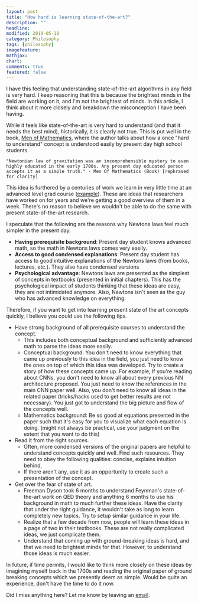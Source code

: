 ```yaml
---
layout: post
title: "How hard is learning state-of-the-art?"
description: ""
headline: 
modified: 2019-05-18
category: Philosophy
tags: [philosophy]
imagefeature: 
mathjax: 
chart: 
comments: true
featured: false
---
```


I have this feeling that understanding state-of-the-art algorithms in any field is very hard. I keep reasoning that this is because the brightest minds in the field are working on it, and I'm not the brightest of minds. In this article, I think about it more closely and breakdown the misconception I have been having.

While it feels like state-of-the-art is very hard to understand (and that it needs the best mind), historically, it is clearly not true. This is put well in the book, [Men of Mathematics](https://www.goodreads.com/book/show/66358.Men_of_Mathematics), where the author talks about how a once "hard to understand" concept is understood easily by present day high school students. 

`"Newtonian law of gravitation was an incomprehensible mystery to even highly educated in the early 1700s. Any present day educated person accepts it as a simple truth." - Men Of Mathematics (Book) [rephrased for clarity]`

This idea is furthered by a centuries of work we learn in very little time at an advanced level grad course ([example](https://www.cs.mcgill.ca/~dprecup/courses/RL/lectures.html)). These are ideas that researchers have worked on for years and we're getting a good overview of them in a week. There's no reason to believe we wouldn't be able to do the same with present state-of-the-art research.  

I speculate that the following are the reasons why Newtons laws feel much simpler in the present day.
* **Having prerequisite background**: Present day student knows advanced math, so the math in Newtons laws comes very easily. 
* **Access to good condensed explanations**: Present day student has access to good intuitive explanations of the Newtons laws (from books, lectures, etc.). They also have condensed versions 
* **Psychological advantage**: Newtons laws are presented as the simplest of concepts in textbooks (presented in initial chapters). This has the psychological impact of students thinking that these ideas are easy, they are not intimidated anymore. Also, Newtons isn't seen as the guy who has advanced knowledge on everything. 

Therefore, if you want to get into learning present state of the art concepts quickly, I believe you could use the following tips.
* Have strong background of all prerequisite courses to understand the concept. 
	* This includes both conceptual background and sufficiently advanced math to parse the ideas more easily. 
	* Conceptual background: You don't need to know everything that came up previously to this idea in the field, you just need to know the ones on top of which this idea was developed. Try to create a story of how these concepts came up. For example, If you're reading about CNNs, you don't need to know all about every previous NN architecture proposed. You just need to know the references in the main CNN paper well. Also, you don't need to know all ideas in the related paper (tricks/hacks used to get better results are not necessary). You just got to understand the big picture and flow of the concepts well. 
	* Mathematics background: Be so good at equations presented in the paper such that it's easy for you to visualize what each equation is doing. (might not always be practical, use your judgment on the extent that you want to do this)
* Read it from the right sources. 
	* Often, more condensed versions of the original papers are helpful to understand concepts quickly and well. Find such resources. They need to obey the following qualities: concise, explains intuition behind, 
	* If there aren't any, use it as an opportunity to create such a presentation of the concept.  
* Get over the fear of state of art.
	* Freeman Dyson took 6 months to understand Feynman's state-of-the-art work on QED theory and anything 6 months to use his background in math to much further these ideas. Have the clarity that under the right guidance, it wouldn't take as long to learn completely new topics. Try to setup similar guidance in your life.
	* Realize that a few decade from now, people will learn these ideas in a page of two in their textbooks. These are not really complicated ideas, we just complicate them.
	* Understand that coming up with ground-breaking ideas is hard, and that we need to brightest minds for that. However, to understand those ideas is much easier. 

In future, if time permits, I would like to think more closely on these ideas by imagining myself back in the 1700s and reading the original paper of ground breaking concepts which we presently deem as simple. Would be quite an experience, don't have the time to do it now.

Did I miss anything here? Let me know by leaving an [email](mailto:p.surya1994@gmail.com). 